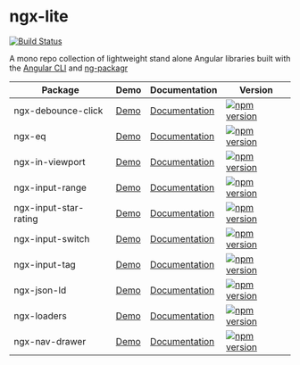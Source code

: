 # ngx-lite
[![Build Status](https://travis-ci.org/coryrylan/ngx-lite.svg?branch=master)](https://travis-ci.org/coryrylan/ngx-lite)

A mono repo collection of lightweight stand alone Angular libraries built with 
the [Angular CLI](https://github.com/angular/angular-cli) and [ng-packagr](https://github.com/dherges/ng-packagr)

| Package | Demo | Documentation | Version |
| ------------- | ------------- | ------------- | ------------- |
| ngx-debounce-click | [Demo](https://stackblitz.com/edit/angular-nbhugm) | [Documentation](https://github.com/coryrylan/ngx-lite/tree/master/src/lib/ngx-debounce-click) | [![npm version](https://badge.fury.io/js/ngx-debounce-click.svg)](https://badge.fury.io/js/ngx-debounce-click) |
| ngx-eq | [Demo](https://stackblitz.com/edit/angular-fgjuh8) | [Documentation](https://github.com/coryrylan/ngx-lite/tree/master/src/lib/ngx-eq) | [![npm version](https://badge.fury.io/js/ngx-eq.svg)](https://badge.fury.io/js/ngx-eq) |
| ngx-in-viewport | [Demo](https://stackblitz.com/edit/angular-ecokut) | [Documentation](https://github.com/coryrylan/ngx-lite/tree/master/src/lib/ngx-in-viewport) | [![npm version](https://badge.fury.io/js/ngx-in-viewport.svg)](https://badge.fury.io/js/ngx-in-viewport) |
| ngx-input-range | [Demo](https://stackblitz.com/edit/angular-m8nwd6) | [Documentation](https://github.com/coryrylan/ngx-lite/tree/master/src/lib/ngx-input-range) | [![npm version](https://badge.fury.io/js/ngx-input-range.svg)](https://badge.fury.io/js/ngx-input-range) |
| ngx-input-star-rating | [Demo](https://stackblitz.com/edit/angular-5t4gbz) | [Documentation](https://github.com/coryrylan/ngx-lite/tree/master/src/lib/ngx-input-star-rating) | [![npm version](https://badge.fury.io/js/ngx-input-star-rating.svg)](https://badge.fury.io/js/ngx-input-star-rating) |
| ngx-input-switch | [Demo](https://stackblitz.com/edit/angular-vow9um) | [Documentation](https://github.com/coryrylan/ngx-lite/tree/master/src/lib/ngx-input-switch) | [![npm version](https://badge.fury.io/js/ngx-input-switch.svg)](https://badge.fury.io/js/ngx-input-switch) |
| ngx-input-tag | [Demo](https://stackblitz.com/edit/angular-8qhlb4) | [Documentation](https://github.com/coryrylan/ngx-lite/tree/master/src/lib/ngx-input-tag) | [![npm version](https://badge.fury.io/js/ngx-input-tag.svg)](https://badge.fury.io/js/ngx-input-tag) |
| ngx-json-ld | [Demo](https://stackblitz.com/edit/angular-oyrw84) | [Documentation](https://github.com/coryrylan/ngx-lite/tree/master/src/lib/ngx-json-ld) | [![npm version](https://badge.fury.io/js/ngx-json-ld.svg)](https://badge.fury.io/js/ngx-json-ld) |
| ngx-loaders | [Demo](https://stackblitz.com/edit/angular-i5c8wa) | [Documentation](https://github.com/coryrylan/ngx-lite/tree/master/src/lib/ngx-loaders) | [![npm version](https://badge.fury.io/js/ngx-loaders.svg)](https://badge.fury.io/js/ngx-loaders) |
| ngx-nav-drawer | [Demo](https://stackblitz.com/edit/angular-veeywy) | [Documentation](https://github.com/coryrylan/ngx-lite/tree/master/src/lib/ngx-nav-drawer) | [![npm version](https://badge.fury.io/js/ngx-nav-drawer.svg)](https://badge.fury.io/js/ngx-nav-drawer) |
